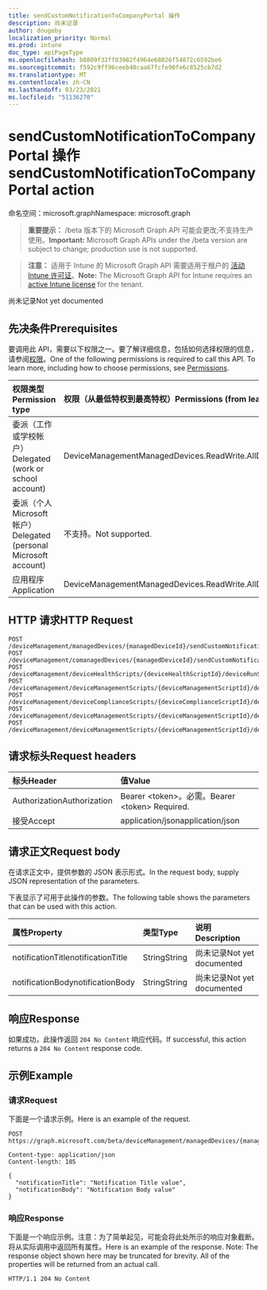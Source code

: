 ```yaml
---
title: sendCustomNotificationToCompanyPortal 操作
description: 尚未记录
author: dougeby
localization_priority: Normal
ms.prod: intune
doc_type: apiPageType
ms.openlocfilehash: b0809f32ff83982f4964e68026f54872c6592be6
ms.sourcegitcommit: f592c9ff96ceeb40caa67fcfe90fe6c8525cb7d2
ms.translationtype: MT
ms.contentlocale: zh-CN
ms.lasthandoff: 03/23/2021
ms.locfileid: "51136270"
---
```

# <a name="sendcustomnotificationtocompanyportal-action"></a><span data-ttu-id="e4268-103">sendCustomNotificationToCompanyPortal 操作</span><span class="sxs-lookup"><span data-stu-id="e4268-103">sendCustomNotificationToCompanyPortal action</span></span>

<span data-ttu-id="e4268-104">命名空间：microsoft.graph</span><span class="sxs-lookup"><span data-stu-id="e4268-104">Namespace: microsoft.graph</span></span>

> <span data-ttu-id="e4268-105">**重要提示：** /beta 版本下的 Microsoft Graph API 可能会更改;不支持生产使用。</span><span class="sxs-lookup"><span data-stu-id="e4268-105">**Important:** Microsoft Graph APIs under the /beta version are subject to change; production use is not supported.</span></span>

> <span data-ttu-id="e4268-106">**注意：** 适用于 Intune 的 Microsoft Graph API 需要适用于租户的 [活动 Intune 许可证](https://go.microsoft.com/fwlink/?linkid=839381)。</span><span class="sxs-lookup"><span data-stu-id="e4268-106">**Note:** The Microsoft Graph API for Intune requires an [active Intune license](https://go.microsoft.com/fwlink/?linkid=839381) for the tenant.</span></span>

<span data-ttu-id="e4268-107">尚未记录</span><span class="sxs-lookup"><span data-stu-id="e4268-107">Not yet documented</span></span>

## <a name="prerequisites"></a><span data-ttu-id="e4268-108">先决条件</span><span class="sxs-lookup"><span data-stu-id="e4268-108">Prerequisites</span></span>
<span data-ttu-id="e4268-p101">要调用此 API，需要以下权限之一。要了解详细信息，包括如何选择权限的信息，请参阅[权限](/graph/permissions-reference)。</span><span class="sxs-lookup"><span data-stu-id="e4268-p101">One of the following permissions is required to call this API. To learn more, including how to choose permissions, see [Permissions](/graph/permissions-reference).</span></span>

|<span data-ttu-id="e4268-111">权限类型</span><span class="sxs-lookup"><span data-stu-id="e4268-111">Permission type</span></span>|<span data-ttu-id="e4268-112">权限（从最低特权到最高特权）</span><span class="sxs-lookup"><span data-stu-id="e4268-112">Permissions (from least to most privileged)</span></span>|
|:---|:---|
|<span data-ttu-id="e4268-113">委派（工作或学校帐户）</span><span class="sxs-lookup"><span data-stu-id="e4268-113">Delegated (work or school account)</span></span>|<span data-ttu-id="e4268-114">DeviceManagementManagedDevices.ReadWrite.All</span><span class="sxs-lookup"><span data-stu-id="e4268-114">DeviceManagementManagedDevices.ReadWrite.All</span></span>|
|<span data-ttu-id="e4268-115">委派（个人 Microsoft 帐户）</span><span class="sxs-lookup"><span data-stu-id="e4268-115">Delegated (personal Microsoft account)</span></span>|<span data-ttu-id="e4268-116">不支持。</span><span class="sxs-lookup"><span data-stu-id="e4268-116">Not supported.</span></span>|
|<span data-ttu-id="e4268-117">应用程序</span><span class="sxs-lookup"><span data-stu-id="e4268-117">Application</span></span>|<span data-ttu-id="e4268-118">DeviceManagementManagedDevices.ReadWrite.All</span><span class="sxs-lookup"><span data-stu-id="e4268-118">DeviceManagementManagedDevices.ReadWrite.All</span></span>|

## <a name="http-request"></a><span data-ttu-id="e4268-119">HTTP 请求</span><span class="sxs-lookup"><span data-stu-id="e4268-119">HTTP Request</span></span>
<!-- {
  "blockType": "ignored"
}
-->
``` http
POST /deviceManagement/managedDevices/{managedDeviceId}/sendCustomNotificationToCompanyPortal
POST /deviceManagement/comanagedDevices/{managedDeviceId}/sendCustomNotificationToCompanyPortal
POST /deviceManagement/deviceHealthScripts/{deviceHealthScriptId}/deviceRunStates/{deviceHealthScriptDeviceStateId}/managedDevice/sendCustomNotificationToCompanyPortal
POST /deviceManagement/deviceManagementScripts/{deviceManagementScriptId}/deviceRunStates/{deviceManagementScriptDeviceStateId}/managedDevice/sendCustomNotificationToCompanyPortal
POST /deviceManagement/deviceComplianceScripts/{deviceComplianceScriptId}/deviceRunStates/{deviceComplianceScriptDeviceStateId}/managedDevice/sendCustomNotificationToCompanyPortal
POST /deviceManagement/deviceManagementScripts/{deviceManagementScriptId}/deviceRunStates/{deviceManagementScriptDeviceStateId}/managedDevice/users/{userId}/managedDevices/{managedDeviceId}/sendCustomNotificationToCompanyPortal
POST /deviceManagement/deviceManagementScripts/{deviceManagementScriptId}/deviceRunStates/{deviceManagementScriptDeviceStateId}/managedDevice/detectedApps/{detectedAppId}/managedDevices/{managedDeviceId}/sendCustomNotificationToCompanyPortal
```

## <a name="request-headers"></a><span data-ttu-id="e4268-120">请求标头</span><span class="sxs-lookup"><span data-stu-id="e4268-120">Request headers</span></span>
|<span data-ttu-id="e4268-121">标头</span><span class="sxs-lookup"><span data-stu-id="e4268-121">Header</span></span>|<span data-ttu-id="e4268-122">值</span><span class="sxs-lookup"><span data-stu-id="e4268-122">Value</span></span>|
|:---|:---|
|<span data-ttu-id="e4268-123">Authorization</span><span class="sxs-lookup"><span data-stu-id="e4268-123">Authorization</span></span>|<span data-ttu-id="e4268-124">Bearer &lt;token&gt;。必需。</span><span class="sxs-lookup"><span data-stu-id="e4268-124">Bearer &lt;token&gt; Required.</span></span>|
|<span data-ttu-id="e4268-125">接受</span><span class="sxs-lookup"><span data-stu-id="e4268-125">Accept</span></span>|<span data-ttu-id="e4268-126">application/json</span><span class="sxs-lookup"><span data-stu-id="e4268-126">application/json</span></span>|

## <a name="request-body"></a><span data-ttu-id="e4268-127">请求正文</span><span class="sxs-lookup"><span data-stu-id="e4268-127">Request body</span></span>
<span data-ttu-id="e4268-128">在请求正文中，提供参数的 JSON 表示形式。</span><span class="sxs-lookup"><span data-stu-id="e4268-128">In the request body, supply JSON representation of the parameters.</span></span>

<span data-ttu-id="e4268-129">下表显示了可用于此操作的参数。</span><span class="sxs-lookup"><span data-stu-id="e4268-129">The following table shows the parameters that can be used with this action.</span></span>

|<span data-ttu-id="e4268-130">属性</span><span class="sxs-lookup"><span data-stu-id="e4268-130">Property</span></span>|<span data-ttu-id="e4268-131">类型</span><span class="sxs-lookup"><span data-stu-id="e4268-131">Type</span></span>|<span data-ttu-id="e4268-132">说明</span><span class="sxs-lookup"><span data-stu-id="e4268-132">Description</span></span>|
|:---|:---|:---|
|<span data-ttu-id="e4268-133">notificationTitle</span><span class="sxs-lookup"><span data-stu-id="e4268-133">notificationTitle</span></span>|<span data-ttu-id="e4268-134">String</span><span class="sxs-lookup"><span data-stu-id="e4268-134">String</span></span>|<span data-ttu-id="e4268-135">尚未记录</span><span class="sxs-lookup"><span data-stu-id="e4268-135">Not yet documented</span></span>|
|<span data-ttu-id="e4268-136">notificationBody</span><span class="sxs-lookup"><span data-stu-id="e4268-136">notificationBody</span></span>|<span data-ttu-id="e4268-137">String</span><span class="sxs-lookup"><span data-stu-id="e4268-137">String</span></span>|<span data-ttu-id="e4268-138">尚未记录</span><span class="sxs-lookup"><span data-stu-id="e4268-138">Not yet documented</span></span>|



## <a name="response"></a><span data-ttu-id="e4268-139">响应</span><span class="sxs-lookup"><span data-stu-id="e4268-139">Response</span></span>
<span data-ttu-id="e4268-140">如果成功，此操作返回 `204 No Content` 响应代码。</span><span class="sxs-lookup"><span data-stu-id="e4268-140">If successful, this action returns a `204 No Content` response code.</span></span>

## <a name="example"></a><span data-ttu-id="e4268-141">示例</span><span class="sxs-lookup"><span data-stu-id="e4268-141">Example</span></span>

### <a name="request"></a><span data-ttu-id="e4268-142">请求</span><span class="sxs-lookup"><span data-stu-id="e4268-142">Request</span></span>
<span data-ttu-id="e4268-143">下面是一个请求示例。</span><span class="sxs-lookup"><span data-stu-id="e4268-143">Here is an example of the request.</span></span>
``` http
POST https://graph.microsoft.com/beta/deviceManagement/managedDevices/{managedDeviceId}/sendCustomNotificationToCompanyPortal

Content-type: application/json
Content-length: 105

{
  "notificationTitle": "Notification Title value",
  "notificationBody": "Notification Body value"
}
```

### <a name="response"></a><span data-ttu-id="e4268-144">响应</span><span class="sxs-lookup"><span data-stu-id="e4268-144">Response</span></span>
<span data-ttu-id="e4268-p102">下面是一个响应示例。注意：为了简单起见，可能会将此处所示的响应对象截断。将从实际调用中返回所有属性。</span><span class="sxs-lookup"><span data-stu-id="e4268-p102">Here is an example of the response. Note: The response object shown here may be truncated for brevity. All of the properties will be returned from an actual call.</span></span>
``` http
HTTP/1.1 204 No Content
```




